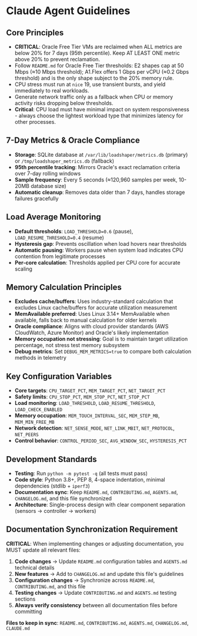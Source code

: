 # Claude Agent Guidelines

## Core Principles
- **CRITICAL**: Oracle Free Tier VMs are reclaimed when ALL metrics are below 20% for 7 days (95th percentile). Keep AT LEAST ONE metric above 20% to prevent reclamation.
- Follow `README.md` for Oracle Free Tier thresholds: E2 shapes cap at 50 Mbps (≈10 Mbps threshold); A1.Flex offers 1 Gbps per vCPU (≈0.2 Gbps threshold) and is the only shape subject to the 20% memory rule.
- CPU stress must run at `nice` 19, use transient bursts, and yield immediately to real workloads.
- Generate network traffic only as a fallback when CPU or memory activity risks dropping below thresholds.
- **Critical**: CPU load must have minimal impact on system responsiveness - always choose the lightest workload type that minimizes latency for other processes.

## 7-Day Metrics & Oracle Compliance
- **Storage**: SQLite database at `/var/lib/loadshaper/metrics.db` (primary) or `/tmp/loadshaper_metrics.db` (fallback)
- **95th percentile tracking**: Mirrors Oracle's exact reclamation criteria over 7-day rolling windows
- **Sample frequency**: Every 5 seconds (≈120,960 samples per week, 10-20MB database size)
- **Automatic cleanup**: Removes data older than 7 days, handles storage failures gracefully

## Load Average Monitoring
- **Default thresholds**: `LOAD_THRESHOLD=0.6` (pause), `LOAD_RESUME_THRESHOLD=0.4` (resume)
- **Hysteresis gap**: Prevents oscillation when load hovers near thresholds
- **Automatic pausing**: Workers pause when system load indicates CPU contention from legitimate processes
- **Per-core calculation**: Thresholds applied per CPU core for accurate scaling

## Memory Calculation Principles
- **Excludes cache/buffers**: Uses industry-standard calculation that excludes Linux cache/buffers for accurate utilization measurement
- **MemAvailable preferred**: Uses Linux 3.14+ MemAvailable when available, falls back to manual calculation for older kernels
- **Oracle compliance**: Aligns with cloud provider standards (AWS CloudWatch, Azure Monitor) and Oracle's likely implementation
- **Memory occupation not stressing**: Goal is to maintain target utilization percentage, not stress test memory subsystem
- **Debug metrics**: Set `DEBUG_MEM_METRICS=true` to compare both calculation methods in telemetry

## Key Configuration Variables
- **Core targets**: `CPU_TARGET_PCT`, `MEM_TARGET_PCT`, `NET_TARGET_PCT`
- **Safety limits**: `CPU_STOP_PCT`, `MEM_STOP_PCT`, `NET_STOP_PCT`
- **Load monitoring**: `LOAD_THRESHOLD`, `LOAD_RESUME_THRESHOLD`, `LOAD_CHECK_ENABLED`
- **Memory occupation**: `MEM_TOUCH_INTERVAL_SEC`, `MEM_STEP_MB`, `MEM_MIN_FREE_MB`
- **Network detection**: `NET_SENSE_MODE`, `NET_LINK_MBIT`, `NET_PROTOCOL`, `NET_PEERS`
- **Control behavior**: `CONTROL_PERIOD_SEC`, `AVG_WINDOW_SEC`, `HYSTERESIS_PCT`

## Development Standards
- **Testing**: Run `python -m pytest -q` (all tests must pass)
- **Code style**: Python 3.8+, PEP 8, 4-space indentation, minimal dependencies (stdlib + `iperf3`)
- **Documentation sync**: Keep `README.md`, `CONTRIBUTING.md`, `AGENTS.md`, `CHANGELOG.md`, and this file synchronized
- **Architecture**: Single-process design with clear component separation (sensors → controller → workers)

## Documentation Synchronization Requirement
**CRITICAL**: When implementing changes or adjusting documentation, you MUST update all relevant files:
1. **Code changes** → Update `README.md` configuration tables and `AGENTS.md` technical details
2. **New features** → Add to `CHANGELOG.md` and update this file's guidelines
3. **Configuration changes** → Synchronize across `README.md`, `CONTRIBUTING.md`, and this file
4. **Testing changes** → Update `CONTRIBUTING.md` and `AGENTS.md` testing sections
5. **Always verify consistency** between all documentation files before committing

**Files to keep in sync**: `README.md`, `CONTRIBUTING.md`, `AGENTS.md`, `CHANGELOG.md`, `CLAUDE.md`